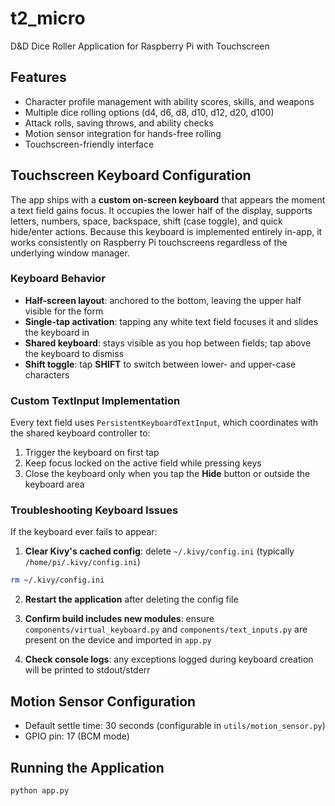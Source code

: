 # t2_micro

D&D Dice Roller Application for Raspberry Pi with Touchscreen

## Features
- Character profile management with ability scores, skills, and weapons
- Multiple dice rolling options (d4, d6, d8, d10, d12, d20, d100)
- Attack rolls, saving throws, and ability checks
- Motion sensor integration for hands-free rolling
- Touchscreen-friendly interface

## Touchscreen Keyboard Configuration

The app ships with a **custom on-screen keyboard** that appears the moment a text field gains focus. It occupies the lower half of the display, supports letters, numbers, space, backspace, shift (case toggle), and quick hide/enter actions. Because this keyboard is implemented entirely in-app, it works consistently on Raspberry Pi touchscreens regardless of the underlying window manager.

### Keyboard Behavior

- **Half-screen layout**: anchored to the bottom, leaving the upper half visible for the form
- **Single-tap activation**: tapping any white text field focuses it and slides the keyboard in
- **Shared keyboard**: stays visible as you hop between fields; tap above the keyboard to dismiss
- **Shift toggle**: tap **SHIFT** to switch between lower- and upper-case characters

### Custom TextInput Implementation

Every text field uses `PersistentKeyboardTextInput`, which coordinates with the shared keyboard controller to:
1. Trigger the keyboard on first tap
2. Keep focus locked on the active field while pressing keys
3. Close the keyboard only when you tap the **Hide** button or outside the keyboard area

### Troubleshooting Keyboard Issues

If the keyboard ever fails to appear:

1. **Clear Kivy's cached config**: delete `~/.kivy/config.ini` (typically `/home/pi/.kivy/config.ini`)
  ```bash
  rm ~/.kivy/config.ini
  ```

2. **Restart the application** after deleting the config file

3. **Confirm build includes new modules**: ensure `components/virtual_keyboard.py` and `components/text_inputs.py` are present on the device and imported in `app.py`

4. **Check console logs**: any exceptions logged during keyboard creation will be printed to stdout/stderr

## Motion Sensor Configuration

- Default settle time: 30 seconds (configurable in `utils/motion_sensor.py`)
- GPIO pin: 17 (BCM mode)

## Running the Application

```bash
python app.py
```